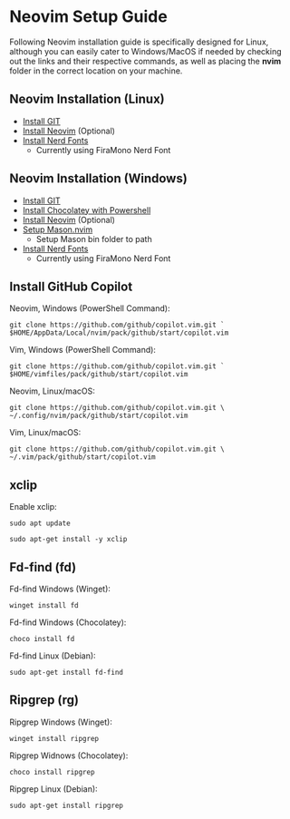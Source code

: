 <!DOCTYPE html>
<html lang="en">
<body>

<h1>Neovim Setup Guide</h1>
<p>Following Neovim installation guide is specifically designed for Linux, although you can easily cater to Windows/MacOS if needed by checking out the links and their respective commands, as well as placing the <b>nvim</b> folder in the correct location on your machine.</p>

<h2>Neovim Installation (Linux)</h2>

- [Install GIT](https://git-scm.com/downloads)
- [Install Neovim](https://github.com/neovim/neovim/blob/master/INSTALL.md) (Optional)
- [Install Nerd Fonts](https://www.nerdfonts.com/font-downloads)
    - Currently using FiraMono Nerd Font

<h2>Neovim Installation (Windows)</h2>

- [Install GIT](https://git-scm.com/downloads)
- [Install Chocolatey with Powershell](https://chocolatey.org/install)
- [Install Neovim](https://github.com/neovim/neovim/blob/master/INSTALL.md) (Optional)
- [Setup Mason.nvim](https://github.com/williamboman/mason.nvim)
    - Setup Mason bin folder to path
- [Install Nerd Fonts](https://www.nerdfonts.com/font-downloads)
    - Currently using FiraMono Nerd Font

<h2>Install GitHub Copilot</h2>
<p>Neovim, Windows (PowerShell Command):</p>
<pre><code>git clone https://github.com/github/copilot.vim.git `
$HOME/AppData/Local/nvim/pack/github/start/copilot.vim</code></pre>

<p>Vim, Windows (PowerShell Command):</p>
<pre><code>git clone https://github.com/github/copilot.vim.git `
$HOME/vimfiles/pack/github/start/copilot.vim</code></pre>

<p>Neovim, Linux/macOS:</p>
<pre><code>git clone https://github.com/github/copilot.vim.git \
~/.config/nvim/pack/github/start/copilot.vim</code></pre>

<p>Vim, Linux/macOS:</p>
<pre><code>git clone https://github.com/github/copilot.vim.git \
~/.vim/pack/github/start/copilot.vim</code></pre>

<h2>xclip</h2>
<p>Enable xclip:</p>
<pre><code>sudo apt update</code></pre>
<pre><code>sudo apt-get install -y xclip</code></pre>

<h2>Fd-find (fd)</h2>
<p>Fd-find Windows (Winget):</p>
<pre><code>winget install fd</code></pre>

<p>Fd-find Windows (Chocolatey):</p>
<pre><code>choco install fd</code></pre>

<p>Fd-find Linux (Debian):</p>
<pre><code>sudo apt-get install fd-find</code></pre>

<h2>Ripgrep (rg)</h2>
<p>Ripgrep Windows (Winget):</p>
<pre><code>winget install ripgrep</code></pre>

<p>Ripgrep Widnows (Chocolatey):</p>
<pre><code>choco install ripgrep</code></pre>

<p>Ripgrep Linux (Debian):</p>
<pre><code>sudo apt-get install ripgrep</code></pre>
</body>
</html>

